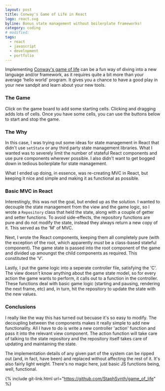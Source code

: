 ```yaml
---
layout: post
title: Conway's Game of Life in React
logo: react.svg
byline: Bonus state management without boilerplate frameworks!
category: coding
# modified:
tags:
  - react
  - javascript
  - development
  - portfolio
---
```


Implementing [Conway's game of life](https://en.wikipedia.org/wiki/Conway%27s_Game_of_Life) can be a fun way of diving into a new language and/or framework, as it requires quite a bit more than your average 'hello world' program. It gives you a chance to have a good play in your new sandpit and learn about your new tools.

### The Game

Click on the game board to add some starting cells. Clicking and dragging adds lots of cells. Once you have some cells, you can use the buttons below to start and stop the game.

<div id="root"></div>
<script type="text/javascript" src="/assets/javascript/game-of-life.js"></script>
<link type="text/css" rel="stylesheet" href="/assets/stylesheets/game-of-life.css" />

### The Why

In this case, I was trying out some ideas for state management in React that didn't use `setState` or any third party state management libraries. What I wanted was to severely limit the number of stateful React components and use pure components wherever possible. I also didn't want to get bogged down in tedious boilerplate for state management.

What I ended up doing, in essence, was re-creating MVC in React, but keeping it nice and simple and making it as functional as possible.

### Basic MVC in React

Interestingly, this was not the goal, but ended up as the solution. I wanted to decouple the state management from the view and the game logic, so I wrote a `Repository` class that held the state, along with a couple of getter and setter functions. To avoid side-effects, the repository functions are pure and do not modify the state, instead they always return a new copy of it. This served as the 'M' of MVC.

Next, I wrote the React components, keeping them all completely pure (with the exception of the root, which apparently _must_ be a class-based stateful component). The game state is passed into the root component of the game and divided up amoungst the child components as required. This constituted the 'V'.

Lastly, I put the game logic into a seperate controller file, satisfying the 'C'. The view doesn't know anything about the game state model, so for every action the game wants to perform, it calls out to a function in the controller. These functions deal with basic game logic (starting and pausing, rendering the next frame, etc) and, in turn, hit the repository to update the state with the new values.

### Conclusions

I really like the way this has turned out becuase it's so easy to modify. The decoupling between the components makes it really simple to add new functionality. All I have to do is write a new controller 'action' function and pass it into the relevant view component. The action function will take care of talking to the state repository and the repository itself takes care of updating and maintaining the state.

The implementation details of any given part of the system can be ripped out (and, in fact, have been) and replaced without affecting the rest of it. It's also fairly light weight. There's no magic here, just basic JS functions being, well, functional.

{% include git-link.html url="https://github.com/StaphSynth/game_of_life" %}
